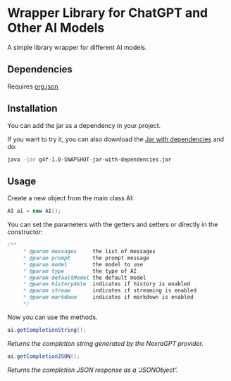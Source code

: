 # Wrapper Library for ChatGPT and Other AI Models

A simple library wrapper for different AI models.

## Dependencies
Requires [org.json](https://mvnrepository.com/artifact/org.json/json)

## Installation

You can add the jar as a dependency in your project.

If you want to try it, you can also download the [Jar with dependencies](https://github.com/IrvinTM/freeGPT/releases/download/1.0/g4f-1.0-SNAPSHOT-jar-with-dependencies.jar) and do:

```bash
java -jar g4f-1.0-SNAPSHOT-jar-with-dependencies.jar
```

## Usage

Create a new object from the main class AI:

```Java
AI ai = new AI();
```
You can set the parameters with the getters and setters or directly in the constructor:
```Java
/**
     * @param messages     the list of messages
     * @param prompt       the prompt message
     * @param model        the model to use
     * @param type         the type of AI
     * @param defaultModel the default model
     * @param historyAble  indicates if history is enabled
     * @param stream       indicates if streaming is enabled
     * @param markdown     indicates if markdown is enabled
     */
```

Now you can use the methods.

```Java
ai.getCompletionString(); 
```
*Returns the completion string generated by the NexraGPT provider.*

```Java
ai.getCompletionJSON(); 
```
*Returns the completion JSON response as a 'JSONObject'.*
